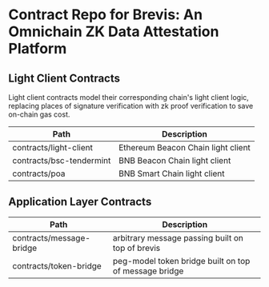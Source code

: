 # Contract Repo for Brevis: An Omnichain ZK Data Attestation Platform

## Light Client Contracts

Light client contracts model their corresponding chain's light client logic, replacing places of signature verification with zk proof verification to save on-chain gas cost.

| Path                     | Description                        |
| ------------------------ | ---------------------------------- |
| contracts/light-client   | Ethereum Beacon Chain light client |
| contracts/bsc-tendermint | BNB Beacon Chain light client      |
| contracts/poa            | BNB Smart Chain light client       |

## Application Layer Contracts

| Path                     | Description                                           |
| ------------------------ | ----------------------------------------------------- |
| contracts/message-bridge | arbitrary message passing built on top of brevis      |
| contracts/token-bridge   | peg-model token bridge built on top of message bridge |
